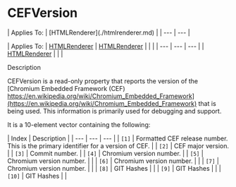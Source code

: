 




<h1 class="heading"><span class="name">CEFVersion</span></h1>
| Applies To: | [HTMLRenderer](./htmlrenderer.md) |
| --- | ---  |

| Applies To: | [HTMLRenderer](./htmlrenderer.md) | [HTMLRenderer](./htmlrenderer.md) |  |  |
| --- | --- | ---  |
| [HTMLRenderer](./htmlrenderer.md) |  |  |


Description


CEFVersion is a read-only property that reports the version of the [Chromium Embedded Framework (CEF) https://en.wikipedia.org/wiki/Chromium_Embedded_Framework](https://en.wikipedia.org/wiki/Chromium_Embedded_Framework) that is being used. This information is primarily used for debugging and support.


It is a 10-element vector containing the following:

| Index | Description |
| --- | --- | ---  |
| `[1]` | Formatted CEF release number. This is the primary identifier for a version of CEF. |
| `[2]` | CEF major version. |
| `[3]` | Commit number. |
| `[4]` | Chromium version number. |
| `[5]` | Chromium version number. |  |
| `[6]` | Chromium version number. |  |
| `[7]` | Chromium version number. |  |
| `[8]` | GIT Hashes |  |
| `[9]` | GIT Hashes |  |
| `[10]` | GIT Hashes |  |



